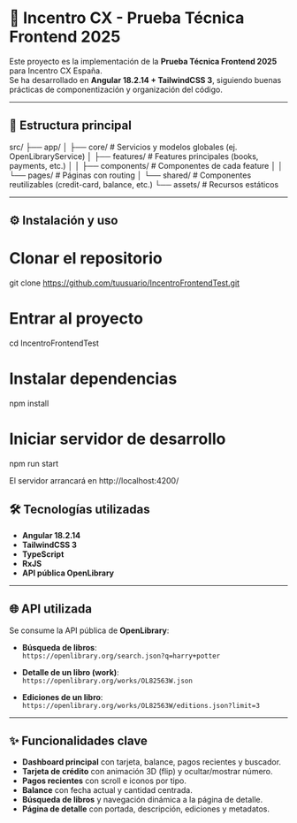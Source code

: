 # 🚀 Incentro CX - Prueba Técnica Frontend 2025

Este proyecto es la implementación de la **Prueba Técnica Frontend 2025** para Incentro CX España.  
Se ha desarrollado en **Angular 18.2.14 + TailwindCSS 3**, siguiendo buenas prácticas de componentización y organización del código.

---

## 📂 Estructura principal

src/
├── app/
│   ├── core/                # Servicios y modelos globales (ej. OpenLibraryService)
│   ├── features/            # Features principales (books, payments, etc.)
│   │   ├── components/      # Componentes de cada feature
│   │   └── pages/           # Páginas con routing
│   └── shared/              # Componentes reutilizables (credit-card, balance, etc.)
└── assets/                  # Recursos estáticos

---

## ⚙️ Instalación y uso

# Clonar el repositorio
git clone https://github.com/tuusuario/IncentroFrontendTest.git

# Entrar al proyecto
cd IncentroFrontendTest

# Instalar dependencias
npm install

# Iniciar servidor de desarrollo
npm run start

El servidor arrancará en http://localhost:4200/ 

## 🛠️ Tecnologías utilizadas
- **Angular 18.2.14**
- **TailwindCSS 3**
- **TypeScript**
- **RxJS**
- **API pública OpenLibrary**

---

## 🌐 API utilizada

Se consume la API pública de **OpenLibrary**:

- **Búsqueda de libros**:  
  `https://openlibrary.org/search.json?q=harry+potter`

- **Detalle de un libro (work)**:  
  `https://openlibrary.org/works/OL82563W.json`

- **Ediciones de un libro**:  
  `https://openlibrary.org/works/OL82563W/editions.json?limit=3`

---

## ✨ Funcionalidades clave
- **Dashboard principal** con tarjeta, balance, pagos recientes y buscador.
- **Tarjeta de crédito** con animación 3D (flip) y ocultar/mostrar número.
- **Pagos recientes** con scroll e iconos por tipo.
- **Balance** con fecha actual y cantidad centrada.
- **Búsqueda de libros** y navegación dinámica a la página de detalle.
- **Página de detalle** con portada, descripción, ediciones y metadatos.
